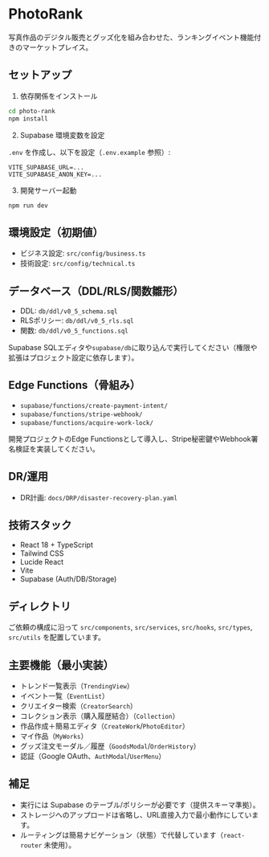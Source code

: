# PhotoRank

写真作品のデジタル販売とグッズ化を組み合わせた、ランキングイベント機能付きのマーケットプレイス。

## セットアップ

1. 依存関係をインストール

```bash
cd photo-rank
npm install
```

2. Supabase 環境変数を設定

`.env` を作成し、以下を設定（`.env.example` 参照）:

```
VITE_SUPABASE_URL=...
VITE_SUPABASE_ANON_KEY=...
```

3. 開発サーバー起動

```bash
npm run dev
```

## 環境設定（初期値）
- ビジネス設定: `src/config/business.ts`
- 技術設定: `src/config/technical.ts`

## データベース（DDL/RLS/関数雛形）
- DDL: `db/ddl/v0_5_schema.sql`
- RLSポリシー: `db/ddl/v0_5_rls.sql`
- 関数: `db/ddl/v0_5_functions.sql`

Supabase SQLエディタや`supabase/db`に取り込んで実行してください（権限や拡張はプロジェクト設定に依存します）。

## Edge Functions（骨組み）
- `supabase/functions/create-payment-intent/`
- `supabase/functions/stripe-webhook/`
- `supabase/functions/acquire-work-lock/`

開発プロジェクトのEdge Functionsとして導入し、Stripe秘密鍵やWebhook署名検証を実装してください。

## DR/運用
- DR計画: `docs/DRP/disaster-recovery-plan.yaml`

## 技術スタック
- React 18 + TypeScript
- Tailwind CSS
- Lucide React
- Vite
- Supabase (Auth/DB/Storage)

## ディレクトリ
ご依頼の構成に沿って `src/components`, `src/services`, `src/hooks`, `src/types`, `src/utils` を配置しています。

## 主要機能（最小実装）
- トレンド一覧表示（`TrendingView`）
- イベント一覧（`EventList`）
- クリエイター検索（`CreatorSearch`）
- コレクション表示（購入履歴結合）（`Collection`）
- 作品作成＋簡易エディタ（`CreateWork`/`PhotoEditor`）
- マイ作品（`MyWorks`）
- グッズ注文モーダル／履歴（`GoodsModal`/`OrderHistory`）
- 認証（Google OAuth、`AuthModal`/`UserMenu`）

## 補足
- 実行には Supabase のテーブル/ポリシーが必要です（提供スキーマ準拠）。
- ストレージへのアップロードは省略し、URL直接入力で最小動作にしています。
- ルーティングは簡易ナビゲーション（状態）で代替しています（`react-router` 未使用）。

